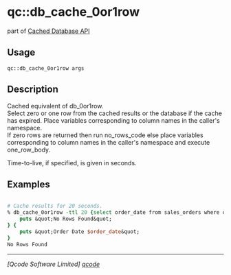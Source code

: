 qc::db_cache_0or1row
====================

part of [Cached Database API](../)

Usage
-----
`qc::db_cache_0or1row args`

Description
-----------
Cached equivalent of <proc>db_0or1row</proc>.<br>
    Select zero or one row from the cached results or the database if the cache has expired. Place variables corresponding to column names in the caller's namespace.<br>
    If zero rows are returned then run no_rows_code else place variables corresponding to column names in the caller's namespace and execute one_row_body.
    <p>
    Time-to-live, if specified, is given in seconds.

Examples
--------
```tcl

# Cache results for 20 seconds.
% db_cache_0or1row -ttl 20 {select order_date from sales_orders where order order_number=123} {
    puts &quot;No Rows Found&quot;
} {
    puts &quot;Order Date $order_date&quot;
}
No Rows Found

```

----------------------------------
*[Qcode Software Limited] [qcode]*

[qcode]: www.qcode.co.uk "Qcode Software"